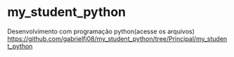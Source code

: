 # my_student_python
Desenvolvimento com programação python(acesse os arquivos)
https://github.com/gabrielfj08/my_student_python/tree/Principal/my_student_python
